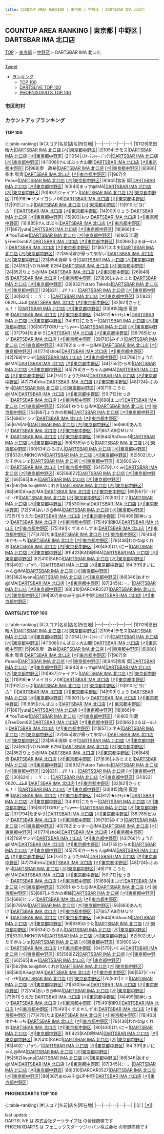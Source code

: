 ```yaml
---
title: COUNTUP AREA RANKING | 東京都 | 中野区 | DARTSBAR IMA 北口店
---
```

## COUNTUP AREA RANKING | 東京都 | 中野区 | DARTSBAR IMA 北口店

[TOP](/darts/rank/) > [東京都](/darts/rank/東京都/) > [中野区](/darts/rank/東京都/中野区/) > DARTSBAR IMA 北口店

___

<a href="https://twitter.com/share?ref_src=twsrc%5Etfw" data-text="COUNTUP AREA RANKING | 東京都中野区DARTSBAR IMA 北口店" class="twitter-share-button" data-hashtags="DARTSLIVE,PHOENIXDARTS,darts,ダーツ" data-show-count="false">Tweet</a>

* [ランキング](#カウントアップランキング)
    * [TOP 100](#top-100)
    * [DARTSLIVE TOP 100](#dartslive-top-100)
    * [PHOENIXDARTS TOP 100](#phoenixdarts-top-100)

### 市区町村

<ul>

</ul>

### カウントアップランキング

#### TOP 100



{:.table-ranking}
|#|スコア|名前|店名|所在地|
|---|---|---|---|---|
|1|1129|<span class="rank-name-dl">髙田 皓大</span>|<a href="/darts/rank/shops/f300984772eb4959a3f63593b5358cc4.html">DARTSBAR IMA 北口店</a> <a href="https://search.dartslive.com/jp/shop/f300984772eb4959a3f63593b5358cc4">[↗]</a>|<a href="/darts/rank/東京都/中野区">東京都中野区</a>|
|2|1054|<span class="rank-name-dl">ラモス</span>|<a href="/darts/rank/shops/f300984772eb4959a3f63593b5358cc4.html">DARTSBAR IMA 北口店</a> <a href="https://search.dartslive.com/jp/shop/f300984772eb4959a3f63593b5358cc4">[↗]</a>|<a href="/darts/rank/東京都/中野区">東京都中野区</a>|
|2|1054|<span class="rank-name-dl">ﾉｽｹｰﾇｼｬﾄｰﾌﾞﾘｱﾝ</span>|<a href="/darts/rank/shops/f300984772eb4959a3f63593b5358cc4.html">DARTSBAR IMA 北口店</a> <a href="https://search.dartslive.com/jp/shop/f300984772eb4959a3f63593b5358cc4">[↗]</a>|<a href="/darts/rank/東京都/中野区">東京都中野区</a>|
|4|1008|<span class="rank-name-dl">けんばぶぅ大山慶</span>|<a href="/darts/rank/shops/f300984772eb4959a3f63593b5358cc4.html">DARTSBAR IMA 北口店</a> <a href="https://search.dartslive.com/jp/shop/f300984772eb4959a3f63593b5358cc4">[↗]</a>|<a href="/darts/rank/東京都/中野区">東京都中野区</a>|
|5|988|<span class="rank-name-dl">廖　政裕</span>|<a href="/darts/rank/shops/f300984772eb4959a3f63593b5358cc4.html">DARTSBAR IMA 北口店</a> <a href="https://search.dartslive.com/jp/shop/f300984772eb4959a3f63593b5358cc4">[↗]</a>|<a href="/darts/rank/東京都/中野区">東京都中野区</a>|
|6|980|<span class="rank-name-dl">柴木 智貴</span>|<a href="/darts/rank/shops/f300984772eb4959a3f63593b5358cc4.html">DARTSBAR IMA 北口店</a> <a href="https://search.dartslive.com/jp/shop/f300984772eb4959a3f63593b5358cc4">[↗]</a>|<a href="/darts/rank/東京都/中野区">東京都中野区</a>|
|7|967|<span class="rank-name-dl">金Peace</span>|<a href="/darts/rank/shops/f300984772eb4959a3f63593b5358cc4.html">DARTSBAR IMA 北口店</a> <a href="https://search.dartslive.com/jp/shop/f300984772eb4959a3f63593b5358cc4">[↗]</a>|<a href="/darts/rank/東京都/中野区">東京都中野区</a>|
|8|945|<span class="rank-name-dl">宮坂 奬</span>|<a href="/darts/rank/shops/f300984772eb4959a3f63593b5358cc4.html">DARTSBAR IMA 北口店</a> <a href="https://search.dartslive.com/jp/shop/f300984772eb4959a3f63593b5358cc4">[↗]</a>|<a href="/darts/rank/東京都/中野区">東京都中野区</a>|
|9|943|<span class="rank-name-dl">まっす@IMA</span>|<a href="/darts/rank/shops/f300984772eb4959a3f63593b5358cc4.html">DARTSBAR IMA 北口店</a> <a href="https://search.dartslive.com/jp/shop/f300984772eb4959a3f63593b5358cc4">[↗]</a>|<a href="/darts/rank/東京都/中野区">東京都中野区</a>|
|10|937|<span class="rank-name-dl">ジャイアン</span>|<a href="/darts/rank/shops/f300984772eb4959a3f63593b5358cc4.html">DARTSBAR IMA 北口店</a> <a href="https://search.dartslive.com/jp/shop/f300984772eb4959a3f63593b5358cc4">[↗]</a>|<a href="/darts/rank/東京都/中野区">東京都中野区</a>|
|11|916|<span class="rank-name-dl">★ソメイヨシノ08</span>|<a href="/darts/rank/shops/f300984772eb4959a3f63593b5358cc4.html">DARTSBAR IMA 北口店</a> <a href="https://search.dartslive.com/jp/shop/f300984772eb4959a3f63593b5358cc4">[↗]</a>|<a href="/darts/rank/東京都/中野区">東京都中野区</a>|
|12|912|<span class="rank-name-dl">ぷっぷ</span>|<a href="/darts/rank/shops/f300984772eb4959a3f63593b5358cc4.html">DARTSBAR IMA 北口店</a> <a href="https://search.dartslive.com/jp/shop/f300984772eb4959a3f63593b5358cc4">[↗]</a>|<a href="/darts/rank/東京都/中野区">東京都中野区</a>|
|13|910|<span class="rank-name-dl">ピヨ(*゜△゜*)</span>|<a href="/darts/rank/shops/f300984772eb4959a3f63593b5358cc4.html">DARTSBAR IMA 北口店</a> <a href="https://search.dartslive.com/jp/shop/f300984772eb4959a3f63593b5358cc4">[↗]</a>|<a href="/darts/rank/東京都/中野区">東京都中野区</a>|
|14|909|<span class="rank-name-dl">りょう</span>|<a href="/darts/rank/shops/f300984772eb4959a3f63593b5358cc4.html">DARTSBAR IMA 北口店</a> <a href="https://search.dartslive.com/jp/shop/f300984772eb4959a3f63593b5358cc4">[↗]</a>|<a href="/darts/rank/東京都/中野区">東京都中野区</a>|
|15|903|<span class="rank-name-dl">もつ</span>|<a href="/darts/rank/shops/f300984772eb4959a3f63593b5358cc4.html">DARTSBAR IMA 北口店</a> <a href="https://search.dartslive.com/jp/shop/f300984772eb4959a3f63593b5358cc4">[↗]</a>|<a href="/darts/rank/東京都/中野区">東京都中野区</a>|
|16|885|<span class="rank-name-dl">けんばぶぅ</span>|<a href="/darts/rank/shops/f300984772eb4959a3f63593b5358cc4.html">DARTSBAR IMA 北口店</a> <a href="https://search.dartslive.com/jp/shop/f300984772eb4959a3f63593b5358cc4">[↗]</a>|<a href="/darts/rank/東京都/中野区">東京都中野区</a>|
|17|867|<span class="rank-name-dl">yuta</span>|<a href="/darts/rank/shops/f300984772eb4959a3f63593b5358cc4.html">DARTSBAR IMA 北口店</a> <a href="https://search.dartslive.com/jp/shop/f300984772eb4959a3f63593b5358cc4">[↗]</a>|<a href="/darts/rank/東京都/中野区">東京都中野区</a>|
|18|866|<span class="rank-name-dl">ゆー★YouTuber</span>|<a href="/darts/rank/shops/f300984772eb4959a3f63593b5358cc4.html">DARTSBAR IMA 北口店</a> <a href="https://search.dartslive.com/jp/shop/f300984772eb4959a3f63593b5358cc4">[↗]</a>|<a href="/darts/rank/東京都/中野区">東京都中野区</a>|
|19|865|<span class="rank-name-dl">半蔵§FreeDom62</span>|<a href="/darts/rank/shops/f300984772eb4959a3f63593b5358cc4.html">DARTSBAR IMA 北口店</a> <a href="https://search.dartslive.com/jp/shop/f300984772eb4959a3f63593b5358cc4">[↗]</a>|<a href="/darts/rank/東京都/中野区">東京都中野区</a>|
|20|862|<span class="rank-name-dl">はるぼーﾙﾝﾙﾝ</span>|<a href="/darts/rank/shops/f300984772eb4959a3f63593b5358cc4.html">DARTSBAR IMA 北口店</a> <a href="https://search.dartslive.com/jp/shop/f300984772eb4959a3f63593b5358cc4">[↗]</a>|<a href="/darts/rank/東京都/中野区">東京都中野区</a>|
|21|857|<span class="rank-name-dl">スネ夫</span>|<a href="/darts/rank/shops/f300984772eb4959a3f63593b5358cc4.html">DARTSBAR IMA 北口店</a> <a href="https://search.dartslive.com/jp/shop/f300984772eb4959a3f63593b5358cc4">[↗]</a>|<a href="/darts/rank/東京都/中野区">東京都中野区</a>|
|22|855|<span class="rank-name-dl">嫁が帰って来ない</span>|<a href="/darts/rank/shops/f300984772eb4959a3f63593b5358cc4.html">DARTSBAR IMA 北口店</a> <a href="https://search.dartslive.com/jp/shop/f300984772eb4959a3f63593b5358cc4">[↗]</a>|<a href="/darts/rank/東京都/中野区">東京都中野区</a>|
|23|854|<span class="rank-name-dl">青柳 ゆき</span>|<a href="/darts/rank/shops/f300984772eb4959a3f63593b5358cc4.html">DARTSBAR IMA 北口店</a> <a href="https://search.dartslive.com/jp/shop/f300984772eb4959a3f63593b5358cc4">[↗]</a>|<a href="/darts/rank/東京都/中野区">東京都中野区</a>|
|24|852|<span class="rank-name-dl">NO NAME 6294</span>|<a href="/darts/rank/shops/f300984772eb4959a3f63593b5358cc4.html">DARTSBAR IMA 北口店</a> <a href="https://search.dartslive.com/jp/shop/f300984772eb4959a3f63593b5358cc4">[↗]</a>|<a href="/darts/rank/東京都/中野区">東京都中野区</a>|
|24|852|<span class="rank-name-dl">りょう@IMA</span>|<a href="/darts/rank/shops/f300984772eb4959a3f63593b5358cc4.html">DARTSBAR IMA 北口店</a> <a href="https://search.dartslive.com/jp/shop/f300984772eb4959a3f63593b5358cc4">[↗]</a>|<a href="/darts/rank/東京都/中野区">東京都中野区</a>|
|26|848|<span class="rank-name-dl">悠</span>|<a href="/darts/rank/shops/f300984772eb4959a3f63593b5358cc4.html">DARTSBAR IMA 北口店</a> <a href="https://search.dartslive.com/jp/shop/f300984772eb4959a3f63593b5358cc4">[↗]</a>|<a href="/darts/rank/東京都/中野区">東京都中野区</a>|
|27|836|<span class="rank-name-dl">ふみとまと</span>|<a href="/darts/rank/shops/f300984772eb4959a3f63593b5358cc4.html">DARTSBAR IMA 北口店</a> <a href="https://search.dartslive.com/jp/shop/f300984772eb4959a3f63593b5358cc4">[↗]</a>|<a href="/darts/rank/東京都/中野区">東京都中野区</a>|
|28|832|<span class="rank-name-dl">Yutaro Takeda</span>|<a href="/darts/rank/shops/f300984772eb4959a3f63593b5358cc4.html">DARTSBAR IMA 北口店</a> <a href="https://search.dartslive.com/jp/shop/f300984772eb4959a3f63593b5358cc4">[↗]</a>|<a href="/darts/rank/東京都/中野区">東京都中野区</a>|
|29|831|<span class="rank-name-dl">：JY / s：</span>|<a href="/darts/rank/shops/f300984772eb4959a3f63593b5358cc4.html">DARTSBAR IMA 北口店</a> <a href="https://search.dartslive.com/jp/shop/f300984772eb4959a3f63593b5358cc4">[↗]</a>|<a href="/darts/rank/東京都/中野区">東京都中野区</a>|
|30|824|<span class="rank-name-dl">：：Ｙ：：</span>|<a href="/darts/rank/shops/f300984772eb4959a3f63593b5358cc4.html">DARTSBAR IMA 北口店</a> <a href="https://search.dartslive.com/jp/shop/f300984772eb4959a3f63593b5358cc4">[↗]</a>|<a href="/darts/rank/東京都/中野区">東京都中野区</a>|
|31|822|<span class="rank-name-dl">الطلب0620</span>|<a href="/darts/rank/shops/f300984772eb4959a3f63593b5358cc4.html">DARTSBAR IMA 北口店</a> <a href="https://search.dartslive.com/jp/shop/f300984772eb4959a3f63593b5358cc4">[↗]</a>|<a href="/darts/rank/東京都/中野区">東京都中野区</a>|
|32|821|<span class="rank-name-dl">さっとん！！</span>|<a href="/darts/rank/shops/f300984772eb4959a3f63593b5358cc4.html">DARTSBAR IMA 北口店</a> <a href="https://search.dartslive.com/jp/shop/f300984772eb4959a3f63593b5358cc4">[↗]</a>|<a href="/darts/rank/東京都/中野区">東京都中野区</a>|
|33|815|<span class="rank-name-dl">亀田 夏澄未</span>|<a href="/darts/rank/shops/f300984772eb4959a3f63593b5358cc4.html">DARTSBAR IMA 北口店</a> <a href="https://search.dartslive.com/jp/shop/f300984772eb4959a3f63593b5358cc4">[↗]</a>|<a href="/darts/rank/東京都/中野区">東京都中野区</a>|
|34|812|<span class="rank-name-dl">★ﾚｲﾁｪﾙ★</span>|<a href="/darts/rank/shops/f300984772eb4959a3f63593b5358cc4.html">DARTSBAR IMA 北口店</a> <a href="https://search.dartslive.com/jp/shop/f300984772eb4959a3f63593b5358cc4">[↗]</a>|<a href="/darts/rank/東京都/中野区">東京都中野区</a>|
|34|812|<span class="rank-name-dl">こたろー</span>|<a href="/darts/rank/shops/f300984772eb4959a3f63593b5358cc4.html">DARTSBAR IMA 北口店</a> <a href="https://search.dartslive.com/jp/shop/f300984772eb4959a3f63593b5358cc4">[↗]</a>|<a href="/darts/rank/東京都/中野区">東京都中野区</a>|
|36|807|<span class="rank-name-dl">TORU^ェ^Uy━•~</span>|<a href="/darts/rank/shops/f300984772eb4959a3f63593b5358cc4.html">DARTSBAR IMA 北口店</a> <a href="https://search.dartslive.com/jp/shop/f300984772eb4959a3f63593b5358cc4">[↗]</a>|<a href="/darts/rank/東京都/中野区">東京都中野区</a>|
|37|794|<span class="rank-name-dl">たまゆう</span>|<a href="/darts/rank/shops/f300984772eb4959a3f63593b5358cc4.html">DARTSBAR IMA 北口店</a> <a href="https://search.dartslive.com/jp/shop/f300984772eb4959a3f63593b5358cc4">[↗]</a>|<a href="/darts/rank/東京都/中野区">東京都中野区</a>|
|38|785|<span class="rank-name-dl">ピカソ</span>|<a href="/darts/rank/shops/f300984772eb4959a3f63593b5358cc4.html">DARTSBAR IMA 北口店</a> <a href="https://search.dartslive.com/jp/shop/f300984772eb4959a3f63593b5358cc4">[↗]</a>|<a href="/darts/rank/東京都/中野区">東京都中野区</a>|
|39|783|<span class="rank-name-dl">みずき</span>|<a href="/darts/rank/shops/f300984772eb4959a3f63593b5358cc4.html">DARTSBAR IMA 北口店</a> <a href="https://search.dartslive.com/jp/shop/f300984772eb4959a3f63593b5358cc4">[↗]</a>|<a href="/darts/rank/東京都/中野区">東京都中野区</a>|
|40|782|<span class="rank-name-dl">まっすー@IMA</span>|<a href="/darts/rank/shops/f300984772eb4959a3f63593b5358cc4.html">DARTSBAR IMA 北口店</a> <a href="https://search.dartslive.com/jp/shop/f300984772eb4959a3f63593b5358cc4">[↗]</a>|<a href="/darts/rank/東京都/中野区">東京都中野区</a>|
|41|774|<span class="rank-name-dl">shoki</span>|<a href="/darts/rank/shops/f300984772eb4959a3f63593b5358cc4.html">DARTSBAR IMA 北口店</a> <a href="https://search.dartslive.com/jp/shop/f300984772eb4959a3f63593b5358cc4">[↗]</a>|<a href="/darts/rank/東京都/中野区">東京都中野区</a>|
|42|769|<span class="rank-name-dl">ケンヂ</span>|<a href="/darts/rank/shops/f300984772eb4959a3f63593b5358cc4.html">DARTSBAR IMA 北口店</a> <a href="https://search.dartslive.com/jp/shop/f300984772eb4959a3f63593b5358cc4">[↗]</a>|<a href="/darts/rank/東京都/中野区">東京都中野区</a>|
|43|766|<span class="rank-name-dl">りょうた@IMA</span>|<a href="/darts/rank/shops/f300984772eb4959a3f63593b5358cc4.html">DARTSBAR IMA 北口店</a> <a href="https://search.dartslive.com/jp/shop/f300984772eb4959a3f63593b5358cc4">[↗]</a>|<a href="/darts/rank/東京都/中野区">東京都中野区</a>|
|44|755|<span class="rank-name-dl">ひらめ</span>|<a href="/darts/rank/shops/f300984772eb4959a3f63593b5358cc4.html">DARTSBAR IMA 北口店</a> <a href="https://search.dartslive.com/jp/shop/f300984772eb4959a3f63593b5358cc4">[↗]</a>|<a href="/darts/rank/東京都/中野区">東京都中野区</a>|
|45|754|<span class="rank-name-dl">きーちゃん@IMA</span>|<a href="/darts/rank/shops/f300984772eb4959a3f63593b5358cc4.html">DARTSBAR IMA 北口店</a> <a href="https://search.dartslive.com/jp/shop/f300984772eb4959a3f63593b5358cc4">[↗]</a>|<a href="/darts/rank/東京都/中野区">東京都中野区</a>|
|46|751|<span class="rank-name-dl">りょうたIMA</span>|<a href="/darts/rank/shops/f300984772eb4959a3f63593b5358cc4.html">DARTSBAR IMA 北口店</a> <a href="https://search.dartslive.com/jp/shop/f300984772eb4959a3f63593b5358cc4">[↗]</a>|<a href="/darts/rank/東京都/中野区">東京都中野区</a>|
|47|734|<span class="rank-name-dl">riku</span>|<a href="/darts/rank/shops/f300984772eb4959a3f63593b5358cc4.html">DARTSBAR IMA 北口店</a> <a href="https://search.dartslive.com/jp/shop/f300984772eb4959a3f63593b5358cc4">[↗]</a>|<a href="/darts/rank/東京都/中野区">東京都中野区</a>|
|48|724|<span class="rank-name-dl">ฅふみかฅ</span>|<a href="/darts/rank/shops/f300984772eb4959a3f63593b5358cc4.html">DARTSBAR IMA 北口店</a> <a href="https://search.dartslive.com/jp/shop/f300984772eb4959a3f63593b5358cc4">[↗]</a>|<a href="/darts/rank/東京都/中野区">東京都中野区</a>|
|49|716|<span class="rank-name-dl">こうた@IMA</span>|<a href="/darts/rank/shops/f300984772eb4959a3f63593b5358cc4.html">DARTSBAR IMA 北口店</a> <a href="https://search.dartslive.com/jp/shop/f300984772eb4959a3f63593b5358cc4">[↗]</a>|<a href="/darts/rank/東京都/中野区">東京都中野区</a>|
|50|712|<span class="rank-name-dl">せっきー</span>|<a href="/darts/rank/shops/f300984772eb4959a3f63593b5358cc4.html">DARTSBAR IMA 北口店</a> <a href="https://search.dartslive.com/jp/shop/f300984772eb4959a3f63593b5358cc4">[↗]</a>|<a href="/darts/rank/東京都/中野区">東京都中野区</a>|
|51|698|<span class="rank-name-dl">まコピ</span>|<a href="/darts/rank/shops/f300984772eb4959a3f63593b5358cc4.html">DARTSBAR IMA 北口店</a> <a href="https://search.dartslive.com/jp/shop/f300984772eb4959a3f63593b5358cc4">[↗]</a>|<a href="/darts/rank/東京都/中野区">東京都中野区</a>|
|52|691|<span class="rank-name-dl">ゆうた@IMA</span>|<a href="/darts/rank/shops/f300984772eb4959a3f63593b5358cc4.html">DARTSBAR IMA 北口店</a> <a href="https://search.dartslive.com/jp/shop/f300984772eb4959a3f63593b5358cc4">[↗]</a>|<a href="/darts/rank/東京都/中野区">東京都中野区</a>|
|53|687|<span class="rank-name-dl">ふうかの相棒</span>|<a href="/darts/rank/shops/f300984772eb4959a3f63593b5358cc4.html">DARTSBAR IMA 北口店</a> <a href="https://search.dartslive.com/jp/shop/f300984772eb4959a3f63593b5358cc4">[↗]</a>|<a href="/darts/rank/東京都/中野区">東京都中野区</a>|
|54|686|<span class="rank-name-dl">ヒラノ</span>|<a href="/darts/rank/shops/f300984772eb4959a3f63593b5358cc4.html">DARTSBAR IMA 北口店</a> <a href="https://search.dartslive.com/jp/shop/f300984772eb4959a3f63593b5358cc4">[↗]</a>|<a href="/darts/rank/東京都/中野区">東京都中野区</a>|
|55|679|<span class="rank-name-dl">A9</span>|<a href="/darts/rank/shops/f300984772eb4959a3f63593b5358cc4.html">DARTSBAR IMA 北口店</a> <a href="https://search.dartslive.com/jp/shop/f300984772eb4959a3f63593b5358cc4">[↗]</a>|<a href="/darts/rank/東京都/中野区">東京都中野区</a>|
|56|663|<span class="rank-name-dl">あんたけ</span>|<a href="/darts/rank/shops/f300984772eb4959a3f63593b5358cc4.html">DARTSBAR IMA 北口店</a> <a href="https://search.dartslive.com/jp/shop/f300984772eb4959a3f63593b5358cc4">[↗]</a>|<a href="/darts/rank/東京都/中野区">東京都中野区</a>|
|57|657|<span class="rank-name-dl">A9@ＭＵＮＥ</span>|<a href="/darts/rank/shops/f300984772eb4959a3f63593b5358cc4.html">DARTSBAR IMA 北口店</a> <a href="https://search.dartslive.com/jp/shop/f300984772eb4959a3f63593b5358cc4">[↗]</a>|<a href="/darts/rank/東京都/中野区">東京都中野区</a>|
|58|644|<span class="rank-name-dl">BaOoooN</span>|<a href="/darts/rank/shops/f300984772eb4959a3f63593b5358cc4.html">DARTSBAR IMA 北口店</a> <a href="https://search.dartslive.com/jp/shop/f300984772eb4959a3f63593b5358cc4">[↗]</a>|<a href="/darts/rank/東京都/中野区">東京都中野区</a>|
|59|639|<span class="rank-name-dl">ゆうた</span>|<a href="/darts/rank/shops/f300984772eb4959a3f63593b5358cc4.html">DARTSBAR IMA 北口店</a> <a href="https://search.dartslive.com/jp/shop/f300984772eb4959a3f63593b5358cc4">[↗]</a>|<a href="/darts/rank/東京都/中野区">東京都中野区</a>|
|60|634|<span class="rank-name-dl">ひろぽん</span>|<a href="/darts/rank/shops/f300984772eb4959a3f63593b5358cc4.html">DARTSBAR IMA 北口店</a> <a href="https://search.dartslive.com/jp/shop/f300984772eb4959a3f63593b5358cc4">[↗]</a>|<a href="/darts/rank/東京都/中野区">東京都中野区</a>|
|61|633|<span class="rank-name-dl">UNKNOWN</span>|<a href="/darts/rank/shops/f300984772eb4959a3f63593b5358cc4.html">DARTSBAR IMA 北口店</a> <a href="https://search.dartslive.com/jp/shop/f300984772eb4959a3f63593b5358cc4">[↗]</a>|<a href="/darts/rank/東京都/中野区">東京都中野区</a>|
|62|602|<span class="rank-name-dl">えいたそ＠ルシェ</span>|<a href="/darts/rank/shops/f300984772eb4959a3f63593b5358cc4.html">DARTSBAR IMA 北口店</a> <a href="https://search.dartslive.com/jp/shop/f300984772eb4959a3f63593b5358cc4">[↗]</a>|<a href="/darts/rank/東京都/中野区">東京都中野区</a>|
|63|600|<span class="rank-name-dl">みくに</span>|<a href="/darts/rank/shops/f300984772eb4959a3f63593b5358cc4.html">DARTSBAR IMA 北口店</a> <a href="https://search.dartslive.com/jp/shop/f300984772eb4959a3f63593b5358cc4">[↗]</a>|<a href="/darts/rank/東京都/中野区">東京都中野区</a>|
|64|579|<span class="rank-name-dl">いくみ</span>|<a href="/darts/rank/shops/f300984772eb4959a3f63593b5358cc4.html">DARTSBAR IMA 北口店</a> <a href="https://search.dartslive.com/jp/shop/f300984772eb4959a3f63593b5358cc4">[↗]</a>|<a href="/darts/rank/東京都/中野区">東京都中野区</a>|
|65|568|<span class="rank-name-dl">Z2</span>|<a href="/darts/rank/shops/f300984772eb4959a3f63593b5358cc4.html">DARTSBAR IMA 北口店</a> <a href="https://search.dartslive.com/jp/shop/f300984772eb4959a3f63593b5358cc4">[↗]</a>|<a href="/darts/rank/東京都/中野区">東京都中野区</a>|
|66|565|<span class="rank-name-dl">まみ</span>|<a href="/darts/rank/shops/f300984772eb4959a3f63593b5358cc4.html">DARTSBAR IMA 北口店</a> <a href="https://search.dartslive.com/jp/shop/f300984772eb4959a3f63593b5358cc4">[↗]</a>|<a href="/darts/rank/東京都/中野区">東京都中野区</a>|
|67|562|<span class="rank-name-dl">Mutsu@IMAくれお</span>|<a href="/darts/rank/shops/f300984772eb4959a3f63593b5358cc4.html">DARTSBAR IMA 北口店</a> <a href="https://search.dartslive.com/jp/shop/f300984772eb4959a3f63593b5358cc4">[↗]</a>|<a href="/darts/rank/東京都/中野区">東京都中野区</a>|
|68|560|<span class="rank-name-dl">Aika@IMA</span>|<a href="/darts/rank/shops/f300984772eb4959a3f63593b5358cc4.html">DARTSBAR IMA 北口店</a> <a href="https://search.dartslive.com/jp/shop/f300984772eb4959a3f63593b5358cc4">[↗]</a>|<a href="/darts/rank/東京都/中野区">東京都中野区</a>|
|69|557|<span class="rank-name-dl">ﾊﾞｰｽﾃﾞｰﾎﾞｰｲR</span>|<a href="/darts/rank/shops/f300984772eb4959a3f63593b5358cc4.html">DARTSBAR IMA 北口店</a> <a href="https://search.dartslive.com/jp/shop/f300984772eb4959a3f63593b5358cc4">[↗]</a>|<a href="/darts/rank/東京都/中野区">東京都中野区</a>|
|70|532|<span class="rank-name-dl">２２</span>|<a href="/darts/rank/shops/f300984772eb4959a3f63593b5358cc4.html">DARTSBAR IMA 北口店</a> <a href="https://search.dartslive.com/jp/shop/f300984772eb4959a3f63593b5358cc4">[↗]</a>|<a href="/darts/rank/東京都/中野区">東京都中野区</a>|
|71|530|<span class="rank-name-dl">hina</span>|<a href="/darts/rank/shops/f300984772eb4959a3f63593b5358cc4.html">DARTSBAR IMA 北口店</a> <a href="https://search.dartslive.com/jp/shop/f300984772eb4959a3f63593b5358cc4">[↗]</a>|<a href="/darts/rank/東京都/中野区">東京都中野区</a>|
|72|514|<span class="rank-name-dl">あいき@IMA</span>|<a href="/darts/rank/shops/f300984772eb4959a3f63593b5358cc4.html">DARTSBAR IMA 北口店</a> <a href="https://search.dartslive.com/jp/shop/f300984772eb4959a3f63593b5358cc4">[↗]</a>|<a href="/darts/rank/東京都/中野区">東京都中野区</a>|
|73|511|<span class="rank-name-dl">うえた</span>|<a href="/darts/rank/shops/f300984772eb4959a3f63593b5358cc4.html">DARTSBAR IMA 北口店</a> <a href="https://search.dartslive.com/jp/shop/f300984772eb4959a3f63593b5358cc4">[↗]</a>|<a href="/darts/rank/東京都/中野区">東京都中野区</a>|
|74|499|<span class="rank-name-dl">邪神シュウ</span>|<a href="/darts/rank/shops/f300984772eb4959a3f63593b5358cc4.html">DARTSBAR IMA 北口店</a> <a href="https://search.dartslive.com/jp/shop/f300984772eb4959a3f63593b5358cc4">[↗]</a>|<a href="/darts/rank/東京都/中野区">東京都中野区</a>|
|75|491|<span class="rank-name-dl">RIKU</span>|<a href="/darts/rank/shops/f300984772eb4959a3f63593b5358cc4.html">DARTSBAR IMA 北口店</a> <a href="https://search.dartslive.com/jp/shop/f300984772eb4959a3f63593b5358cc4">[↗]</a>|<a href="/darts/rank/東京都/中野区">東京都中野区</a>|
|75|491|<span class="rank-name-dl">くずま☆しずま</span>|<a href="/darts/rank/shops/f300984772eb4959a3f63593b5358cc4.html">DARTSBAR IMA 北口店</a> <a href="https://search.dartslive.com/jp/shop/f300984772eb4959a3f63593b5358cc4">[↗]</a>|<a href="/darts/rank/東京都/中野区">東京都中野区</a>|
|77|479|<span class="rank-name-dl">たま</span>|<a href="/darts/rank/shops/f300984772eb4959a3f63593b5358cc4.html">DARTSBAR IMA 北口店</a> <a href="https://search.dartslive.com/jp/shop/f300984772eb4959a3f63593b5358cc4">[↗]</a>|<a href="/darts/rank/東京都/中野区">東京都中野区</a>|
|78|463|<span class="rank-name-dl">ゆかもっち</span>|<a href="/darts/rank/shops/f300984772eb4959a3f63593b5358cc4.html">DARTSBAR IMA 北口店</a> <a href="https://search.dartslive.com/jp/shop/f300984772eb4959a3f63593b5358cc4">[↗]</a>|<a href="/darts/rank/東京都/中野区">東京都中野区</a>|
|79|438|<span class="rank-name-dl">わかな@くれお</span>|<a href="/darts/rank/shops/f300984772eb4959a3f63593b5358cc4.html">DARTSBAR IMA 北口店</a> <a href="https://search.dartslive.com/jp/shop/f300984772eb4959a3f63593b5358cc4">[↗]</a>|<a href="/darts/rank/東京都/中野区">東京都中野区</a>|
|80|430|<span class="rank-name-dl">けいにー</span>|<a href="/darts/rank/shops/f300984772eb4959a3f63593b5358cc4.html">DARTSBAR IMA 北口店</a> <a href="https://search.dartslive.com/jp/shop/f300984772eb4959a3f63593b5358cc4">[↗]</a>|<a href="/darts/rank/東京都/中野区">東京都中野区</a>|
|81|423|<span class="rank-name-dl">KAD@IMA</span>|<a href="/darts/rank/shops/f300984772eb4959a3f63593b5358cc4.html">DARTSBAR IMA 北口店</a> <a href="https://search.dartslive.com/jp/shop/f300984772eb4959a3f63593b5358cc4">[↗]</a>|<a href="/darts/rank/東京都/中野区">東京都中野区</a>|
|82|410|<span class="rank-name-dl">SABO</span>|<a href="/darts/rank/shops/f300984772eb4959a3f63593b5358cc4.html">DARTSBAR IMA 北口店</a> <a href="https://search.dartslive.com/jp/shop/f300984772eb4959a3f63593b5358cc4">[↗]</a>|<a href="/darts/rank/東京都/中野区">東京都中野区</a>|
|83|402|<span class="rank-name-dl">＼(^o^)／</span>|<a href="/darts/rank/shops/f300984772eb4959a3f63593b5358cc4.html">DARTSBAR IMA 北口店</a> <a href="https://search.dartslive.com/jp/shop/f300984772eb4959a3f63593b5358cc4">[↗]</a>|<a href="/darts/rank/東京都/中野区">東京都中野区</a>|
|84|391|<span class="rank-name-dl">まいにゃん@IMA</span>|<a href="/darts/rank/shops/f300984772eb4959a3f63593b5358cc4.html">DARTSBAR IMA 北口店</a> <a href="https://search.dartslive.com/jp/shop/f300984772eb4959a3f63593b5358cc4">[↗]</a>|<a href="/darts/rank/東京都/中野区">東京都中野区</a>|
|85|382|<span class="rank-name-dl">Ayana</span>|<a href="/darts/rank/shops/f300984772eb4959a3f63593b5358cc4.html">DARTSBAR IMA 北口店</a> <a href="https://search.dartslive.com/jp/shop/f300984772eb4959a3f63593b5358cc4">[↗]</a>|<a href="/darts/rank/東京都/中野区">東京都中野区</a>|
|86|346|<span class="rank-name-dl">あすか@IMA</span>|<a href="/darts/rank/shops/f300984772eb4959a3f63593b5358cc4.html">DARTSBAR IMA 北口店</a> <a href="https://search.dartslive.com/jp/shop/f300984772eb4959a3f63593b5358cc4">[↗]</a>|<a href="/darts/rank/東京都/中野区">東京都中野区</a>|
|87|345|<span class="rank-name-dl">むー。</span>|<a href="/darts/rank/shops/f300984772eb4959a3f63593b5358cc4.html">DARTSBAR IMA 北口店</a> <a href="https://search.dartslive.com/jp/shop/f300984772eb4959a3f63593b5358cc4">[↗]</a>|<a href="/darts/rank/東京都/中野区">東京都中野区</a>|
|88|310|<span class="rank-name-dl">DARCAR0527</span>|<a href="/darts/rank/shops/f300984772eb4959a3f63593b5358cc4.html">DARTSBAR IMA 北口店</a> <a href="https://search.dartslive.com/jp/shop/f300984772eb4959a3f63593b5358cc4">[↗]</a>|<a href="/darts/rank/東京都/中野区">東京都中野区</a>|
|89|307|<span class="rank-name-dl">あゆみそ@UP中野</span>|<a href="/darts/rank/shops/f300984772eb4959a3f63593b5358cc4.html">DARTSBAR IMA 北口店</a> <a href="https://search.dartslive.com/jp/shop/f300984772eb4959a3f63593b5358cc4">[↗]</a>|<a href="/darts/rank/東京都/中野区">東京都中野区</a>|


#### DARTSLIVE TOP 100



{:.table-ranking}
|#|スコア|名前|店名|所在地|
|---|---|---|---|---|
|1|1129|<span class="rank-name-dl">髙田 皓大</span>|<a href="/darts/rank/shops/f300984772eb4959a3f63593b5358cc4.html">DARTSBAR IMA 北口店</a> <a href="https://search.dartslive.com/jp/shop/f300984772eb4959a3f63593b5358cc4">[↗]</a>|<a href="/darts/rank/東京都/中野区">東京都中野区</a>|
|2|1054|<span class="rank-name-dl">ラモス</span>|<a href="/darts/rank/shops/f300984772eb4959a3f63593b5358cc4.html">DARTSBAR IMA 北口店</a> <a href="https://search.dartslive.com/jp/shop/f300984772eb4959a3f63593b5358cc4">[↗]</a>|<a href="/darts/rank/東京都/中野区">東京都中野区</a>|
|2|1054|<span class="rank-name-dl">ﾉｽｹｰﾇｼｬﾄｰﾌﾞﾘｱﾝ</span>|<a href="/darts/rank/shops/f300984772eb4959a3f63593b5358cc4.html">DARTSBAR IMA 北口店</a> <a href="https://search.dartslive.com/jp/shop/f300984772eb4959a3f63593b5358cc4">[↗]</a>|<a href="/darts/rank/東京都/中野区">東京都中野区</a>|
|4|1008|<span class="rank-name-dl">けんばぶぅ大山慶</span>|<a href="/darts/rank/shops/f300984772eb4959a3f63593b5358cc4.html">DARTSBAR IMA 北口店</a> <a href="https://search.dartslive.com/jp/shop/f300984772eb4959a3f63593b5358cc4">[↗]</a>|<a href="/darts/rank/東京都/中野区">東京都中野区</a>|
|5|988|<span class="rank-name-dl">廖　政裕</span>|<a href="/darts/rank/shops/f300984772eb4959a3f63593b5358cc4.html">DARTSBAR IMA 北口店</a> <a href="https://search.dartslive.com/jp/shop/f300984772eb4959a3f63593b5358cc4">[↗]</a>|<a href="/darts/rank/東京都/中野区">東京都中野区</a>|
|6|980|<span class="rank-name-dl">柴木 智貴</span>|<a href="/darts/rank/shops/f300984772eb4959a3f63593b5358cc4.html">DARTSBAR IMA 北口店</a> <a href="https://search.dartslive.com/jp/shop/f300984772eb4959a3f63593b5358cc4">[↗]</a>|<a href="/darts/rank/東京都/中野区">東京都中野区</a>|
|7|967|<span class="rank-name-dl">金Peace</span>|<a href="/darts/rank/shops/f300984772eb4959a3f63593b5358cc4.html">DARTSBAR IMA 北口店</a> <a href="https://search.dartslive.com/jp/shop/f300984772eb4959a3f63593b5358cc4">[↗]</a>|<a href="/darts/rank/東京都/中野区">東京都中野区</a>|
|8|945|<span class="rank-name-dl">宮坂 奬</span>|<a href="/darts/rank/shops/f300984772eb4959a3f63593b5358cc4.html">DARTSBAR IMA 北口店</a> <a href="https://search.dartslive.com/jp/shop/f300984772eb4959a3f63593b5358cc4">[↗]</a>|<a href="/darts/rank/東京都/中野区">東京都中野区</a>|
|9|943|<span class="rank-name-dl">まっす@IMA</span>|<a href="/darts/rank/shops/f300984772eb4959a3f63593b5358cc4.html">DARTSBAR IMA 北口店</a> <a href="https://search.dartslive.com/jp/shop/f300984772eb4959a3f63593b5358cc4">[↗]</a>|<a href="/darts/rank/東京都/中野区">東京都中野区</a>|
|10|937|<span class="rank-name-dl">ジャイアン</span>|<a href="/darts/rank/shops/f300984772eb4959a3f63593b5358cc4.html">DARTSBAR IMA 北口店</a> <a href="https://search.dartslive.com/jp/shop/f300984772eb4959a3f63593b5358cc4">[↗]</a>|<a href="/darts/rank/東京都/中野区">東京都中野区</a>|
|11|916|<span class="rank-name-dl">★ソメイヨシノ08</span>|<a href="/darts/rank/shops/f300984772eb4959a3f63593b5358cc4.html">DARTSBAR IMA 北口店</a> <a href="https://search.dartslive.com/jp/shop/f300984772eb4959a3f63593b5358cc4">[↗]</a>|<a href="/darts/rank/東京都/中野区">東京都中野区</a>|
|12|912|<span class="rank-name-dl">ぷっぷ</span>|<a href="/darts/rank/shops/f300984772eb4959a3f63593b5358cc4.html">DARTSBAR IMA 北口店</a> <a href="https://search.dartslive.com/jp/shop/f300984772eb4959a3f63593b5358cc4">[↗]</a>|<a href="/darts/rank/東京都/中野区">東京都中野区</a>|
|13|910|<span class="rank-name-dl">ピヨ(*゜△゜*)</span>|<a href="/darts/rank/shops/f300984772eb4959a3f63593b5358cc4.html">DARTSBAR IMA 北口店</a> <a href="https://search.dartslive.com/jp/shop/f300984772eb4959a3f63593b5358cc4">[↗]</a>|<a href="/darts/rank/東京都/中野区">東京都中野区</a>|
|14|909|<span class="rank-name-dl">りょう</span>|<a href="/darts/rank/shops/f300984772eb4959a3f63593b5358cc4.html">DARTSBAR IMA 北口店</a> <a href="https://search.dartslive.com/jp/shop/f300984772eb4959a3f63593b5358cc4">[↗]</a>|<a href="/darts/rank/東京都/中野区">東京都中野区</a>|
|15|903|<span class="rank-name-dl">もつ</span>|<a href="/darts/rank/shops/f300984772eb4959a3f63593b5358cc4.html">DARTSBAR IMA 北口店</a> <a href="https://search.dartslive.com/jp/shop/f300984772eb4959a3f63593b5358cc4">[↗]</a>|<a href="/darts/rank/東京都/中野区">東京都中野区</a>|
|16|885|<span class="rank-name-dl">けんばぶぅ</span>|<a href="/darts/rank/shops/f300984772eb4959a3f63593b5358cc4.html">DARTSBAR IMA 北口店</a> <a href="https://search.dartslive.com/jp/shop/f300984772eb4959a3f63593b5358cc4">[↗]</a>|<a href="/darts/rank/東京都/中野区">東京都中野区</a>|
|17|867|<span class="rank-name-dl">yuta</span>|<a href="/darts/rank/shops/f300984772eb4959a3f63593b5358cc4.html">DARTSBAR IMA 北口店</a> <a href="https://search.dartslive.com/jp/shop/f300984772eb4959a3f63593b5358cc4">[↗]</a>|<a href="/darts/rank/東京都/中野区">東京都中野区</a>|
|18|866|<span class="rank-name-dl">ゆー★YouTuber</span>|<a href="/darts/rank/shops/f300984772eb4959a3f63593b5358cc4.html">DARTSBAR IMA 北口店</a> <a href="https://search.dartslive.com/jp/shop/f300984772eb4959a3f63593b5358cc4">[↗]</a>|<a href="/darts/rank/東京都/中野区">東京都中野区</a>|
|19|865|<span class="rank-name-dl">半蔵§FreeDom62</span>|<a href="/darts/rank/shops/f300984772eb4959a3f63593b5358cc4.html">DARTSBAR IMA 北口店</a> <a href="https://search.dartslive.com/jp/shop/f300984772eb4959a3f63593b5358cc4">[↗]</a>|<a href="/darts/rank/東京都/中野区">東京都中野区</a>|
|20|862|<span class="rank-name-dl">はるぼーﾙﾝﾙﾝ</span>|<a href="/darts/rank/shops/f300984772eb4959a3f63593b5358cc4.html">DARTSBAR IMA 北口店</a> <a href="https://search.dartslive.com/jp/shop/f300984772eb4959a3f63593b5358cc4">[↗]</a>|<a href="/darts/rank/東京都/中野区">東京都中野区</a>|
|21|857|<span class="rank-name-dl">スネ夫</span>|<a href="/darts/rank/shops/f300984772eb4959a3f63593b5358cc4.html">DARTSBAR IMA 北口店</a> <a href="https://search.dartslive.com/jp/shop/f300984772eb4959a3f63593b5358cc4">[↗]</a>|<a href="/darts/rank/東京都/中野区">東京都中野区</a>|
|22|855|<span class="rank-name-dl">嫁が帰って来ない</span>|<a href="/darts/rank/shops/f300984772eb4959a3f63593b5358cc4.html">DARTSBAR IMA 北口店</a> <a href="https://search.dartslive.com/jp/shop/f300984772eb4959a3f63593b5358cc4">[↗]</a>|<a href="/darts/rank/東京都/中野区">東京都中野区</a>|
|23|854|<span class="rank-name-dl">青柳 ゆき</span>|<a href="/darts/rank/shops/f300984772eb4959a3f63593b5358cc4.html">DARTSBAR IMA 北口店</a> <a href="https://search.dartslive.com/jp/shop/f300984772eb4959a3f63593b5358cc4">[↗]</a>|<a href="/darts/rank/東京都/中野区">東京都中野区</a>|
|24|852|<span class="rank-name-dl">NO NAME 6294</span>|<a href="/darts/rank/shops/f300984772eb4959a3f63593b5358cc4.html">DARTSBAR IMA 北口店</a> <a href="https://search.dartslive.com/jp/shop/f300984772eb4959a3f63593b5358cc4">[↗]</a>|<a href="/darts/rank/東京都/中野区">東京都中野区</a>|
|24|852|<span class="rank-name-dl">りょう@IMA</span>|<a href="/darts/rank/shops/f300984772eb4959a3f63593b5358cc4.html">DARTSBAR IMA 北口店</a> <a href="https://search.dartslive.com/jp/shop/f300984772eb4959a3f63593b5358cc4">[↗]</a>|<a href="/darts/rank/東京都/中野区">東京都中野区</a>|
|26|848|<span class="rank-name-dl">悠</span>|<a href="/darts/rank/shops/f300984772eb4959a3f63593b5358cc4.html">DARTSBAR IMA 北口店</a> <a href="https://search.dartslive.com/jp/shop/f300984772eb4959a3f63593b5358cc4">[↗]</a>|<a href="/darts/rank/東京都/中野区">東京都中野区</a>|
|27|836|<span class="rank-name-dl">ふみとまと</span>|<a href="/darts/rank/shops/f300984772eb4959a3f63593b5358cc4.html">DARTSBAR IMA 北口店</a> <a href="https://search.dartslive.com/jp/shop/f300984772eb4959a3f63593b5358cc4">[↗]</a>|<a href="/darts/rank/東京都/中野区">東京都中野区</a>|
|28|832|<span class="rank-name-dl">Yutaro Takeda</span>|<a href="/darts/rank/shops/f300984772eb4959a3f63593b5358cc4.html">DARTSBAR IMA 北口店</a> <a href="https://search.dartslive.com/jp/shop/f300984772eb4959a3f63593b5358cc4">[↗]</a>|<a href="/darts/rank/東京都/中野区">東京都中野区</a>|
|29|831|<span class="rank-name-dl">：JY / s：</span>|<a href="/darts/rank/shops/f300984772eb4959a3f63593b5358cc4.html">DARTSBAR IMA 北口店</a> <a href="https://search.dartslive.com/jp/shop/f300984772eb4959a3f63593b5358cc4">[↗]</a>|<a href="/darts/rank/東京都/中野区">東京都中野区</a>|
|30|824|<span class="rank-name-dl">：：Ｙ：：</span>|<a href="/darts/rank/shops/f300984772eb4959a3f63593b5358cc4.html">DARTSBAR IMA 北口店</a> <a href="https://search.dartslive.com/jp/shop/f300984772eb4959a3f63593b5358cc4">[↗]</a>|<a href="/darts/rank/東京都/中野区">東京都中野区</a>|
|31|822|<span class="rank-name-dl">الطلب0620</span>|<a href="/darts/rank/shops/f300984772eb4959a3f63593b5358cc4.html">DARTSBAR IMA 北口店</a> <a href="https://search.dartslive.com/jp/shop/f300984772eb4959a3f63593b5358cc4">[↗]</a>|<a href="/darts/rank/東京都/中野区">東京都中野区</a>|
|32|821|<span class="rank-name-dl">さっとん！！</span>|<a href="/darts/rank/shops/f300984772eb4959a3f63593b5358cc4.html">DARTSBAR IMA 北口店</a> <a href="https://search.dartslive.com/jp/shop/f300984772eb4959a3f63593b5358cc4">[↗]</a>|<a href="/darts/rank/東京都/中野区">東京都中野区</a>|
|33|815|<span class="rank-name-dl">亀田 夏澄未</span>|<a href="/darts/rank/shops/f300984772eb4959a3f63593b5358cc4.html">DARTSBAR IMA 北口店</a> <a href="https://search.dartslive.com/jp/shop/f300984772eb4959a3f63593b5358cc4">[↗]</a>|<a href="/darts/rank/東京都/中野区">東京都中野区</a>|
|34|812|<span class="rank-name-dl">★ﾚｲﾁｪﾙ★</span>|<a href="/darts/rank/shops/f300984772eb4959a3f63593b5358cc4.html">DARTSBAR IMA 北口店</a> <a href="https://search.dartslive.com/jp/shop/f300984772eb4959a3f63593b5358cc4">[↗]</a>|<a href="/darts/rank/東京都/中野区">東京都中野区</a>|
|34|812|<span class="rank-name-dl">こたろー</span>|<a href="/darts/rank/shops/f300984772eb4959a3f63593b5358cc4.html">DARTSBAR IMA 北口店</a> <a href="https://search.dartslive.com/jp/shop/f300984772eb4959a3f63593b5358cc4">[↗]</a>|<a href="/darts/rank/東京都/中野区">東京都中野区</a>|
|36|807|<span class="rank-name-dl">TORU^ェ^Uy━•~</span>|<a href="/darts/rank/shops/f300984772eb4959a3f63593b5358cc4.html">DARTSBAR IMA 北口店</a> <a href="https://search.dartslive.com/jp/shop/f300984772eb4959a3f63593b5358cc4">[↗]</a>|<a href="/darts/rank/東京都/中野区">東京都中野区</a>|
|37|794|<span class="rank-name-dl">たまゆう</span>|<a href="/darts/rank/shops/f300984772eb4959a3f63593b5358cc4.html">DARTSBAR IMA 北口店</a> <a href="https://search.dartslive.com/jp/shop/f300984772eb4959a3f63593b5358cc4">[↗]</a>|<a href="/darts/rank/東京都/中野区">東京都中野区</a>|
|38|785|<span class="rank-name-dl">ピカソ</span>|<a href="/darts/rank/shops/f300984772eb4959a3f63593b5358cc4.html">DARTSBAR IMA 北口店</a> <a href="https://search.dartslive.com/jp/shop/f300984772eb4959a3f63593b5358cc4">[↗]</a>|<a href="/darts/rank/東京都/中野区">東京都中野区</a>|
|39|783|<span class="rank-name-dl">みずき</span>|<a href="/darts/rank/shops/f300984772eb4959a3f63593b5358cc4.html">DARTSBAR IMA 北口店</a> <a href="https://search.dartslive.com/jp/shop/f300984772eb4959a3f63593b5358cc4">[↗]</a>|<a href="/darts/rank/東京都/中野区">東京都中野区</a>|
|40|782|<span class="rank-name-dl">まっすー@IMA</span>|<a href="/darts/rank/shops/f300984772eb4959a3f63593b5358cc4.html">DARTSBAR IMA 北口店</a> <a href="https://search.dartslive.com/jp/shop/f300984772eb4959a3f63593b5358cc4">[↗]</a>|<a href="/darts/rank/東京都/中野区">東京都中野区</a>|
|41|774|<span class="rank-name-dl">shoki</span>|<a href="/darts/rank/shops/f300984772eb4959a3f63593b5358cc4.html">DARTSBAR IMA 北口店</a> <a href="https://search.dartslive.com/jp/shop/f300984772eb4959a3f63593b5358cc4">[↗]</a>|<a href="/darts/rank/東京都/中野区">東京都中野区</a>|
|42|769|<span class="rank-name-dl">ケンヂ</span>|<a href="/darts/rank/shops/f300984772eb4959a3f63593b5358cc4.html">DARTSBAR IMA 北口店</a> <a href="https://search.dartslive.com/jp/shop/f300984772eb4959a3f63593b5358cc4">[↗]</a>|<a href="/darts/rank/東京都/中野区">東京都中野区</a>|
|43|766|<span class="rank-name-dl">りょうた@IMA</span>|<a href="/darts/rank/shops/f300984772eb4959a3f63593b5358cc4.html">DARTSBAR IMA 北口店</a> <a href="https://search.dartslive.com/jp/shop/f300984772eb4959a3f63593b5358cc4">[↗]</a>|<a href="/darts/rank/東京都/中野区">東京都中野区</a>|
|44|755|<span class="rank-name-dl">ひらめ</span>|<a href="/darts/rank/shops/f300984772eb4959a3f63593b5358cc4.html">DARTSBAR IMA 北口店</a> <a href="https://search.dartslive.com/jp/shop/f300984772eb4959a3f63593b5358cc4">[↗]</a>|<a href="/darts/rank/東京都/中野区">東京都中野区</a>|
|45|754|<span class="rank-name-dl">きーちゃん@IMA</span>|<a href="/darts/rank/shops/f300984772eb4959a3f63593b5358cc4.html">DARTSBAR IMA 北口店</a> <a href="https://search.dartslive.com/jp/shop/f300984772eb4959a3f63593b5358cc4">[↗]</a>|<a href="/darts/rank/東京都/中野区">東京都中野区</a>|
|46|751|<span class="rank-name-dl">りょうたIMA</span>|<a href="/darts/rank/shops/f300984772eb4959a3f63593b5358cc4.html">DARTSBAR IMA 北口店</a> <a href="https://search.dartslive.com/jp/shop/f300984772eb4959a3f63593b5358cc4">[↗]</a>|<a href="/darts/rank/東京都/中野区">東京都中野区</a>|
|47|734|<span class="rank-name-dl">riku</span>|<a href="/darts/rank/shops/f300984772eb4959a3f63593b5358cc4.html">DARTSBAR IMA 北口店</a> <a href="https://search.dartslive.com/jp/shop/f300984772eb4959a3f63593b5358cc4">[↗]</a>|<a href="/darts/rank/東京都/中野区">東京都中野区</a>|
|48|724|<span class="rank-name-dl">ฅふみかฅ</span>|<a href="/darts/rank/shops/f300984772eb4959a3f63593b5358cc4.html">DARTSBAR IMA 北口店</a> <a href="https://search.dartslive.com/jp/shop/f300984772eb4959a3f63593b5358cc4">[↗]</a>|<a href="/darts/rank/東京都/中野区">東京都中野区</a>|
|49|716|<span class="rank-name-dl">こうた@IMA</span>|<a href="/darts/rank/shops/f300984772eb4959a3f63593b5358cc4.html">DARTSBAR IMA 北口店</a> <a href="https://search.dartslive.com/jp/shop/f300984772eb4959a3f63593b5358cc4">[↗]</a>|<a href="/darts/rank/東京都/中野区">東京都中野区</a>|
|50|712|<span class="rank-name-dl">せっきー</span>|<a href="/darts/rank/shops/f300984772eb4959a3f63593b5358cc4.html">DARTSBAR IMA 北口店</a> <a href="https://search.dartslive.com/jp/shop/f300984772eb4959a3f63593b5358cc4">[↗]</a>|<a href="/darts/rank/東京都/中野区">東京都中野区</a>|
|51|698|<span class="rank-name-dl">まコピ</span>|<a href="/darts/rank/shops/f300984772eb4959a3f63593b5358cc4.html">DARTSBAR IMA 北口店</a> <a href="https://search.dartslive.com/jp/shop/f300984772eb4959a3f63593b5358cc4">[↗]</a>|<a href="/darts/rank/東京都/中野区">東京都中野区</a>|
|52|691|<span class="rank-name-dl">ゆうた@IMA</span>|<a href="/darts/rank/shops/f300984772eb4959a3f63593b5358cc4.html">DARTSBAR IMA 北口店</a> <a href="https://search.dartslive.com/jp/shop/f300984772eb4959a3f63593b5358cc4">[↗]</a>|<a href="/darts/rank/東京都/中野区">東京都中野区</a>|
|53|687|<span class="rank-name-dl">ふうかの相棒</span>|<a href="/darts/rank/shops/f300984772eb4959a3f63593b5358cc4.html">DARTSBAR IMA 北口店</a> <a href="https://search.dartslive.com/jp/shop/f300984772eb4959a3f63593b5358cc4">[↗]</a>|<a href="/darts/rank/東京都/中野区">東京都中野区</a>|
|54|686|<span class="rank-name-dl">ヒラノ</span>|<a href="/darts/rank/shops/f300984772eb4959a3f63593b5358cc4.html">DARTSBAR IMA 北口店</a> <a href="https://search.dartslive.com/jp/shop/f300984772eb4959a3f63593b5358cc4">[↗]</a>|<a href="/darts/rank/東京都/中野区">東京都中野区</a>|
|55|679|<span class="rank-name-dl">A9</span>|<a href="/darts/rank/shops/f300984772eb4959a3f63593b5358cc4.html">DARTSBAR IMA 北口店</a> <a href="https://search.dartslive.com/jp/shop/f300984772eb4959a3f63593b5358cc4">[↗]</a>|<a href="/darts/rank/東京都/中野区">東京都中野区</a>|
|56|663|<span class="rank-name-dl">あんたけ</span>|<a href="/darts/rank/shops/f300984772eb4959a3f63593b5358cc4.html">DARTSBAR IMA 北口店</a> <a href="https://search.dartslive.com/jp/shop/f300984772eb4959a3f63593b5358cc4">[↗]</a>|<a href="/darts/rank/東京都/中野区">東京都中野区</a>|
|57|657|<span class="rank-name-dl">A9@ＭＵＮＥ</span>|<a href="/darts/rank/shops/f300984772eb4959a3f63593b5358cc4.html">DARTSBAR IMA 北口店</a> <a href="https://search.dartslive.com/jp/shop/f300984772eb4959a3f63593b5358cc4">[↗]</a>|<a href="/darts/rank/東京都/中野区">東京都中野区</a>|
|58|644|<span class="rank-name-dl">BaOoooN</span>|<a href="/darts/rank/shops/f300984772eb4959a3f63593b5358cc4.html">DARTSBAR IMA 北口店</a> <a href="https://search.dartslive.com/jp/shop/f300984772eb4959a3f63593b5358cc4">[↗]</a>|<a href="/darts/rank/東京都/中野区">東京都中野区</a>|
|59|639|<span class="rank-name-dl">ゆうた</span>|<a href="/darts/rank/shops/f300984772eb4959a3f63593b5358cc4.html">DARTSBAR IMA 北口店</a> <a href="https://search.dartslive.com/jp/shop/f300984772eb4959a3f63593b5358cc4">[↗]</a>|<a href="/darts/rank/東京都/中野区">東京都中野区</a>|
|60|634|<span class="rank-name-dl">ひろぽん</span>|<a href="/darts/rank/shops/f300984772eb4959a3f63593b5358cc4.html">DARTSBAR IMA 北口店</a> <a href="https://search.dartslive.com/jp/shop/f300984772eb4959a3f63593b5358cc4">[↗]</a>|<a href="/darts/rank/東京都/中野区">東京都中野区</a>|
|61|633|<span class="rank-name-dl">UNKNOWN</span>|<a href="/darts/rank/shops/f300984772eb4959a3f63593b5358cc4.html">DARTSBAR IMA 北口店</a> <a href="https://search.dartslive.com/jp/shop/f300984772eb4959a3f63593b5358cc4">[↗]</a>|<a href="/darts/rank/東京都/中野区">東京都中野区</a>|
|62|602|<span class="rank-name-dl">えいたそ＠ルシェ</span>|<a href="/darts/rank/shops/f300984772eb4959a3f63593b5358cc4.html">DARTSBAR IMA 北口店</a> <a href="https://search.dartslive.com/jp/shop/f300984772eb4959a3f63593b5358cc4">[↗]</a>|<a href="/darts/rank/東京都/中野区">東京都中野区</a>|
|63|600|<span class="rank-name-dl">みくに</span>|<a href="/darts/rank/shops/f300984772eb4959a3f63593b5358cc4.html">DARTSBAR IMA 北口店</a> <a href="https://search.dartslive.com/jp/shop/f300984772eb4959a3f63593b5358cc4">[↗]</a>|<a href="/darts/rank/東京都/中野区">東京都中野区</a>|
|64|579|<span class="rank-name-dl">いくみ</span>|<a href="/darts/rank/shops/f300984772eb4959a3f63593b5358cc4.html">DARTSBAR IMA 北口店</a> <a href="https://search.dartslive.com/jp/shop/f300984772eb4959a3f63593b5358cc4">[↗]</a>|<a href="/darts/rank/東京都/中野区">東京都中野区</a>|
|65|568|<span class="rank-name-dl">Z2</span>|<a href="/darts/rank/shops/f300984772eb4959a3f63593b5358cc4.html">DARTSBAR IMA 北口店</a> <a href="https://search.dartslive.com/jp/shop/f300984772eb4959a3f63593b5358cc4">[↗]</a>|<a href="/darts/rank/東京都/中野区">東京都中野区</a>|
|66|565|<span class="rank-name-dl">まみ</span>|<a href="/darts/rank/shops/f300984772eb4959a3f63593b5358cc4.html">DARTSBAR IMA 北口店</a> <a href="https://search.dartslive.com/jp/shop/f300984772eb4959a3f63593b5358cc4">[↗]</a>|<a href="/darts/rank/東京都/中野区">東京都中野区</a>|
|67|562|<span class="rank-name-dl">Mutsu@IMAくれお</span>|<a href="/darts/rank/shops/f300984772eb4959a3f63593b5358cc4.html">DARTSBAR IMA 北口店</a> <a href="https://search.dartslive.com/jp/shop/f300984772eb4959a3f63593b5358cc4">[↗]</a>|<a href="/darts/rank/東京都/中野区">東京都中野区</a>|
|68|560|<span class="rank-name-dl">Aika@IMA</span>|<a href="/darts/rank/shops/f300984772eb4959a3f63593b5358cc4.html">DARTSBAR IMA 北口店</a> <a href="https://search.dartslive.com/jp/shop/f300984772eb4959a3f63593b5358cc4">[↗]</a>|<a href="/darts/rank/東京都/中野区">東京都中野区</a>|
|69|557|<span class="rank-name-dl">ﾊﾞｰｽﾃﾞｰﾎﾞｰｲR</span>|<a href="/darts/rank/shops/f300984772eb4959a3f63593b5358cc4.html">DARTSBAR IMA 北口店</a> <a href="https://search.dartslive.com/jp/shop/f300984772eb4959a3f63593b5358cc4">[↗]</a>|<a href="/darts/rank/東京都/中野区">東京都中野区</a>|
|70|532|<span class="rank-name-dl">２２</span>|<a href="/darts/rank/shops/f300984772eb4959a3f63593b5358cc4.html">DARTSBAR IMA 北口店</a> <a href="https://search.dartslive.com/jp/shop/f300984772eb4959a3f63593b5358cc4">[↗]</a>|<a href="/darts/rank/東京都/中野区">東京都中野区</a>|
|71|530|<span class="rank-name-dl">hina</span>|<a href="/darts/rank/shops/f300984772eb4959a3f63593b5358cc4.html">DARTSBAR IMA 北口店</a> <a href="https://search.dartslive.com/jp/shop/f300984772eb4959a3f63593b5358cc4">[↗]</a>|<a href="/darts/rank/東京都/中野区">東京都中野区</a>|
|72|514|<span class="rank-name-dl">あいき@IMA</span>|<a href="/darts/rank/shops/f300984772eb4959a3f63593b5358cc4.html">DARTSBAR IMA 北口店</a> <a href="https://search.dartslive.com/jp/shop/f300984772eb4959a3f63593b5358cc4">[↗]</a>|<a href="/darts/rank/東京都/中野区">東京都中野区</a>|
|73|511|<span class="rank-name-dl">うえた</span>|<a href="/darts/rank/shops/f300984772eb4959a3f63593b5358cc4.html">DARTSBAR IMA 北口店</a> <a href="https://search.dartslive.com/jp/shop/f300984772eb4959a3f63593b5358cc4">[↗]</a>|<a href="/darts/rank/東京都/中野区">東京都中野区</a>|
|74|499|<span class="rank-name-dl">邪神シュウ</span>|<a href="/darts/rank/shops/f300984772eb4959a3f63593b5358cc4.html">DARTSBAR IMA 北口店</a> <a href="https://search.dartslive.com/jp/shop/f300984772eb4959a3f63593b5358cc4">[↗]</a>|<a href="/darts/rank/東京都/中野区">東京都中野区</a>|
|75|491|<span class="rank-name-dl">RIKU</span>|<a href="/darts/rank/shops/f300984772eb4959a3f63593b5358cc4.html">DARTSBAR IMA 北口店</a> <a href="https://search.dartslive.com/jp/shop/f300984772eb4959a3f63593b5358cc4">[↗]</a>|<a href="/darts/rank/東京都/中野区">東京都中野区</a>|
|75|491|<span class="rank-name-dl">くずま☆しずま</span>|<a href="/darts/rank/shops/f300984772eb4959a3f63593b5358cc4.html">DARTSBAR IMA 北口店</a> <a href="https://search.dartslive.com/jp/shop/f300984772eb4959a3f63593b5358cc4">[↗]</a>|<a href="/darts/rank/東京都/中野区">東京都中野区</a>|
|77|479|<span class="rank-name-dl">たま</span>|<a href="/darts/rank/shops/f300984772eb4959a3f63593b5358cc4.html">DARTSBAR IMA 北口店</a> <a href="https://search.dartslive.com/jp/shop/f300984772eb4959a3f63593b5358cc4">[↗]</a>|<a href="/darts/rank/東京都/中野区">東京都中野区</a>|
|78|463|<span class="rank-name-dl">ゆかもっち</span>|<a href="/darts/rank/shops/f300984772eb4959a3f63593b5358cc4.html">DARTSBAR IMA 北口店</a> <a href="https://search.dartslive.com/jp/shop/f300984772eb4959a3f63593b5358cc4">[↗]</a>|<a href="/darts/rank/東京都/中野区">東京都中野区</a>|
|79|438|<span class="rank-name-dl">わかな@くれお</span>|<a href="/darts/rank/shops/f300984772eb4959a3f63593b5358cc4.html">DARTSBAR IMA 北口店</a> <a href="https://search.dartslive.com/jp/shop/f300984772eb4959a3f63593b5358cc4">[↗]</a>|<a href="/darts/rank/東京都/中野区">東京都中野区</a>|
|80|430|<span class="rank-name-dl">けいにー</span>|<a href="/darts/rank/shops/f300984772eb4959a3f63593b5358cc4.html">DARTSBAR IMA 北口店</a> <a href="https://search.dartslive.com/jp/shop/f300984772eb4959a3f63593b5358cc4">[↗]</a>|<a href="/darts/rank/東京都/中野区">東京都中野区</a>|
|81|423|<span class="rank-name-dl">KAD@IMA</span>|<a href="/darts/rank/shops/f300984772eb4959a3f63593b5358cc4.html">DARTSBAR IMA 北口店</a> <a href="https://search.dartslive.com/jp/shop/f300984772eb4959a3f63593b5358cc4">[↗]</a>|<a href="/darts/rank/東京都/中野区">東京都中野区</a>|
|82|410|<span class="rank-name-dl">SABO</span>|<a href="/darts/rank/shops/f300984772eb4959a3f63593b5358cc4.html">DARTSBAR IMA 北口店</a> <a href="https://search.dartslive.com/jp/shop/f300984772eb4959a3f63593b5358cc4">[↗]</a>|<a href="/darts/rank/東京都/中野区">東京都中野区</a>|
|83|402|<span class="rank-name-dl">＼(^o^)／</span>|<a href="/darts/rank/shops/f300984772eb4959a3f63593b5358cc4.html">DARTSBAR IMA 北口店</a> <a href="https://search.dartslive.com/jp/shop/f300984772eb4959a3f63593b5358cc4">[↗]</a>|<a href="/darts/rank/東京都/中野区">東京都中野区</a>|
|84|391|<span class="rank-name-dl">まいにゃん@IMA</span>|<a href="/darts/rank/shops/f300984772eb4959a3f63593b5358cc4.html">DARTSBAR IMA 北口店</a> <a href="https://search.dartslive.com/jp/shop/f300984772eb4959a3f63593b5358cc4">[↗]</a>|<a href="/darts/rank/東京都/中野区">東京都中野区</a>|
|85|382|<span class="rank-name-dl">Ayana</span>|<a href="/darts/rank/shops/f300984772eb4959a3f63593b5358cc4.html">DARTSBAR IMA 北口店</a> <a href="https://search.dartslive.com/jp/shop/f300984772eb4959a3f63593b5358cc4">[↗]</a>|<a href="/darts/rank/東京都/中野区">東京都中野区</a>|
|86|346|<span class="rank-name-dl">あすか@IMA</span>|<a href="/darts/rank/shops/f300984772eb4959a3f63593b5358cc4.html">DARTSBAR IMA 北口店</a> <a href="https://search.dartslive.com/jp/shop/f300984772eb4959a3f63593b5358cc4">[↗]</a>|<a href="/darts/rank/東京都/中野区">東京都中野区</a>|
|87|345|<span class="rank-name-dl">むー。</span>|<a href="/darts/rank/shops/f300984772eb4959a3f63593b5358cc4.html">DARTSBAR IMA 北口店</a> <a href="https://search.dartslive.com/jp/shop/f300984772eb4959a3f63593b5358cc4">[↗]</a>|<a href="/darts/rank/東京都/中野区">東京都中野区</a>|
|88|310|<span class="rank-name-dl">DARCAR0527</span>|<a href="/darts/rank/shops/f300984772eb4959a3f63593b5358cc4.html">DARTSBAR IMA 北口店</a> <a href="https://search.dartslive.com/jp/shop/f300984772eb4959a3f63593b5358cc4">[↗]</a>|<a href="/darts/rank/東京都/中野区">東京都中野区</a>|
|89|307|<span class="rank-name-dl">あゆみそ@UP中野</span>|<a href="/darts/rank/shops/f300984772eb4959a3f63593b5358cc4.html">DARTSBAR IMA 北口店</a> <a href="https://search.dartslive.com/jp/shop/f300984772eb4959a3f63593b5358cc4">[↗]</a>|<a href="/darts/rank/東京都/中野区">東京都中野区</a>|


#### PHOENIXDARTS TOP 100



{:.table-ranking}
|#|スコア|名前|店名|所在地|
|---|---|---|---|---|
||0|<span class="rank-name-dl"> </span>|<a href="/darts/rank/shops/.html"></a> <a href="">[↗]</a>|<a href="/darts/rank//"></a>|


<div class="footer border-top border-gray-light mt-5 pt-3 text-right text-gray">
    last update : <span style="font-weight: italic" id="foot_last_modified"></span><br />
    DARTSLIVE は 株式会社ダーツライブ社 の登録商標です<br />
    PHOENIXDARTS は フェニックスダーツジャパン株式会社 の登録商標です<br />
</div>

<script src="https://cdnjs.cloudflare.com/ajax/libs/jquery.tablesorter/2.31.3/js/jquery.tablesorter.min.js" integrity="sha512-qzgd5cYSZcosqpzpn7zF2ZId8f/8CHmFKZ8j7mU4OUXTNRd5g+ZHBPsgKEwoqxCtdQvExE5LprwwPAgoicguNg==" crossorigin="anonymous" referrerpolicy="no-referrer"></script>
<link rel="stylesheet" href="https://cdnjs.cloudflare.com/ajax/libs/jquery.tablesorter/2.31.3/css/theme.default.min.css" integrity="sha512-wghhOJkjQX0Lh3NSWvNKeZ0ZpNn+SPVXX1Qyc9OCaogADktxrBiBdKGDoqVUOyhStvMBmJQ8ZdMHiR3wuEq8+w==" crossorigin="anonymous" referrerpolicy="no-referrer" />
<script>
$(function() {
    $(".table-ranking").tablesorter({sortList:[[0, 0]]});
    $("#foot_last_modified").text(formatDate(new Date(document.lastModified), 'yyyy-MM-dd HH:mm:ss'));
});
</script>

<script async src="https://platform.twitter.com/widgets.js" charset="utf-8"></script>